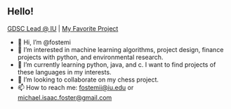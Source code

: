 ## Hello!
[GDSC Lead @ IU](https://gdsc.community.dev/indiana-university/) | [My Favorite Project](https://github.iu.edu/fostemii/sp20-id-0008)
- 👋 Hi, I’m @fostemi
- 👀 I’m interested in machine learning algorithms, project design, finance projects with python, and environmental research.  
- 🌱 I’m currently learning python, java, and c.  I want to find projects of these languages in my interests.  
- 💞️ I’m looking to collaborate on my chess project. 
- 📫 How to reach me: fostemii@iu.edu or michael.isaac.foster@gmail.com

<!---
fostemi/fostemi is a ✨ special ✨ repository because its `README.md` (this file) appears on your GitHub profile.
You can click the Preview link to take a look at your changes.
--->
